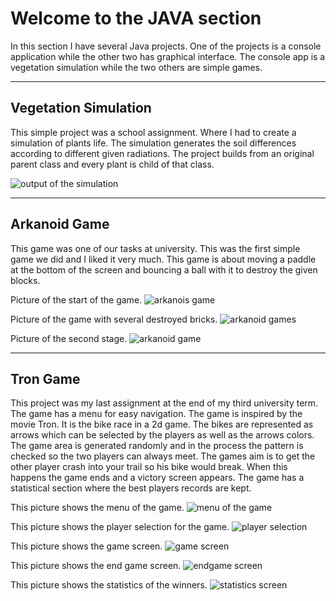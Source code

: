 # Welcome to the JAVA section

In this section I have several Java projects. One of the projects is a console application while the other two has graphical interface. The console app is a vegetation simulation while the two others are simple games.

---

## Vegetation Simulation

This simple project was a school assignment. Where I had to create a simulation of plants life. The simulation generates the soil differences according to different given radiations. 
The project builds from an original parent class and every plant is child of that class.

![output of the simulation](./readme_pics/vegetation/simulation.jpg)

---

## Arkanoid Game

This game was one of our tasks at university. This was the first simple game we did and I liked it very much. This game is about moving a paddle at the bottom of the screen and bouncing a ball with it to destroy the given blocks.

Picture of the start of the game.
![arkanois game](./readme_pics/arkanoid/start.jpg)

Picture of the game with several destroyed bricks.
![arkanoid games](./readme_pics/arkanoid/ingame.jpg)

Picture of the second stage.
![arkanoid game](./readme_pics/arkanoid/level_two.jpg)

---

## Tron Game

This project was my last assignment at the end of my third university term. The game has a menu for easy navigation. The game is inspired by the movie Tron. It is the bike race in a 2d game. The bikes are represented as arrows which can be selected by the players as well as the arrows colors. 
The game area is generated randomly and in the process the pattern is checked so the two players can always meet.
The games aim is to get the other player crash into your trail so his bike would break. When this happens the game ends and a victory screen appears.
The game has a statistical section where the best players records are kept.

This picture shows the menu of the game.
![menu of the game](./readme_pics/tron/menu_screen.jpg)

This picture shows the player selection for the game.
![player selection](./readme_pics/tron/player_selection.jpg)

This picture shows the game screen.
![game screen](./readme_pics/tron/player_trails.jpg)

This picture shows the end game screen.
![endgame screen](./readme_pics/tron/endgame_screen.jpg)

This picture shows the statistics of the winners.
![statistics screen](./readme_pics/tron/statistics_screen.jpg)